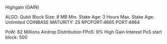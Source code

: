 Highgain (GAIN)





ALGO: Qubit
Block Size: 8 MB
Min. Stake Age: 3 Hours
Max. Stake Age: Unlimited
COINBASE MATURITY: 25
RPCPORT:4665
PORT:4664

PoW:
82 Millions Airdrop Distribution
FPoS:
9% High Gain Interest
PoS start block: 500



